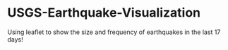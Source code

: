# USGS-Earthquake-Visualization
Using leaflet to show the size and frequency of earthquakes in the last 17 days!
